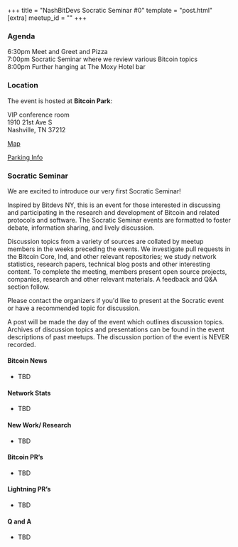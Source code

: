 +++
title = "NashBitDevs Socratic Seminar #0"
template = "post.html"
[extra]
meetup_id = ""
+++

### Agenda

6:30pm Meet and Greet and Pizza  
7:00pm Socratic Seminar where we review various Bitcoin topics   
8:00pm Further hanging at The Moxy Hotel bar  

### Location

The event is hosted at **Bitcoin Park**:

VIP conference room   
1910 21st Ave S  
Nashville, TN  37212  

[Map](https://www.google.com/maps/place/1910+21st+Ave+S,+Nashville,+TN+37212/@36.1347819,-86.8029863,17z/data=!3m1!4b1!4m5!3m4!1s0x8864669fea1ce71d:0xdc34986293b94f39!8m2!3d36.1347819!4d-86.8007923)  

[Parking Info](/about/bitcoinpark-parking)  


### Socratic Seminar

We are excited to introduce our very first Socratic Seminar!

Inspired by Bitdevs NY, this is an event for those interested in discussing and participating in the research and development of Bitcoin and related protocols and software. The Socratic Seminar events are formatted to foster debate, information sharing, and lively discussion.

Discussion topics from a variety of sources are collated by meetup members in the weeks preceding the events. We investigate pull requests in the Bitcoin Core, lnd, and other relevant repositories; we study network statistics, research papers, technical blog posts and other interesting content. To complete the meeting, members present open source projects, companies, research and other relevant materials. A feedback and Q&A section follow.

Please contact the organizers if you'd like to present at the Socratic event or have a recommended topic for discussion.

A post will be made the day of the event which outlines discussion topics. Archives of discussion topics and presentations can be found in the event descriptions of past meetups. The discussion portion of the event is NEVER recorded.

#### Bitcoin News

  - TBD

#### Network Stats

  - TBD

#### New Work/ Research

  - TBD

#### Bitcoin PR’s

  - TBD

#### Lightning PR’s

  - TBD
    
#### Q and A

  - TBD